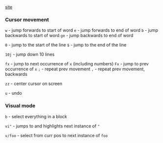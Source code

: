 [site](https://vim.rtorr.com/)
### Cursor movement

`w` - jump forwards to start of word
`e` - jump forwards to end of word
`b` - jump backwards to start of word
`ge` - jump backwards to end of word

`0` - jump to the start of the line
`$` - jump to the end of the line

`10j` - jump down 10 lines

`fx` - jump to next occurrence of `x` (including numbers)
`Fx` - jump to prev occurrence of `x`
`;` - repeat prev movement
`,` - repeat prev movement, backwards

`zz` - center cursor on screen

`u` - undo

### Visual mode

`b` - select everything in a block

`vi"` - jumps to and highlights next instance of `"`

`v/foo` - select from curr pos to next instance of `foo`